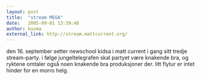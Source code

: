 ```yaml
---
layout: post
title:  "stream MEGA"
date:   2005-09-01 13:39:48
author: kusma
external_link: http://stream.mattcurrent.org/
---
```

den 16. september setter newschool kidsa i matt current i gang sitt
tredje stream-party. i følge jungeltelegrafen skal partyet være knakende
bra, og ryktene omtaler også noen knakende bra produksjoner der. litt
flytur er intet hinder for en morro helg.

